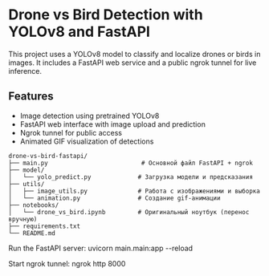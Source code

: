 # Drone vs Bird Detection with YOLOv8 and FastAPI

This project uses a YOLOv8 model to classify and localize drones or birds in images. It includes a FastAPI web service and a public ngrok tunnel for live inference.

## Features

- Image detection using pretrained YOLOv8
- FastAPI web interface with image upload and prediction
- Ngrok tunnel for public access
- Animated GIF visualization of detections

```
drone-vs-bird-fastapi/
├── main.py                          # Основной файл FastAPI + ngrok
├── model/
│   └── yolo_predict.py             # Загрузка модели и предсказания
├── utils/
│   ├── image_utils.py              # Работа с изображениями и выборка
│   └── animation.py                # Создание gif-анимации
├── notebooks/
│   └── drone_vs_bird.ipynb         # Оригинальный ноутбук (перенос вручную)
├── requirements.txt
└── README.md
```

Run the FastAPI server:
  uvicorn main.main:app --reload

Start ngrok tunnel:
  ngrok http 8000
